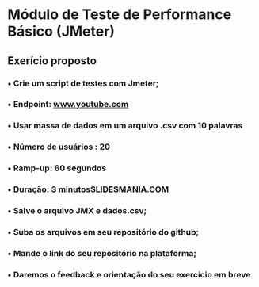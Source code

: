 # Módulo de Teste de Performance Básico (JMeter)

## Exerício proposto

### • Crie um script de testes com Jmeter;
### • Endpoint: www.youtube.com
### • Usar massa de dados em um arquivo .csv com 10 palavras
### • Número de usuários : 20
### • Ramp-up: 60 segundos
### • Duração: 3 minutosSLIDESMANIA.COM
### • Salve o arquivo JMX e dados.csv;
### • Suba os arquivos em seu repositório do github;
### • Mande o link do seu repositório na plataforma;
### • Daremos o feedback e orientação do seu exercício em breve